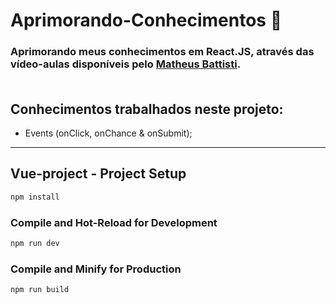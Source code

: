 # Aprimorando-Conhecimentos :mag_right:

### Aprimorando meus conhecimentos em React.JS, através das vídeo-aulas disponíveis pelo [Matheus Battisti](https://www.youtube.com/watch?v=Jg6JaEjovJk&list=PLnDvRpP8BneyVA0SZ2okm-QBojomniQVO&index=2&ab_channel=MatheusBattisti-HoradeCodar). <br><br>

## Conhecimentos trabalhados neste projeto:
- Events (onClick, onChance & onSubmit);

<hr></hr>

## Vue-project - Project Setup

```sh
npm install
```

### Compile and Hot-Reload for Development

```sh
npm run dev
```

### Compile and Minify for Production

```sh
npm run build
```
